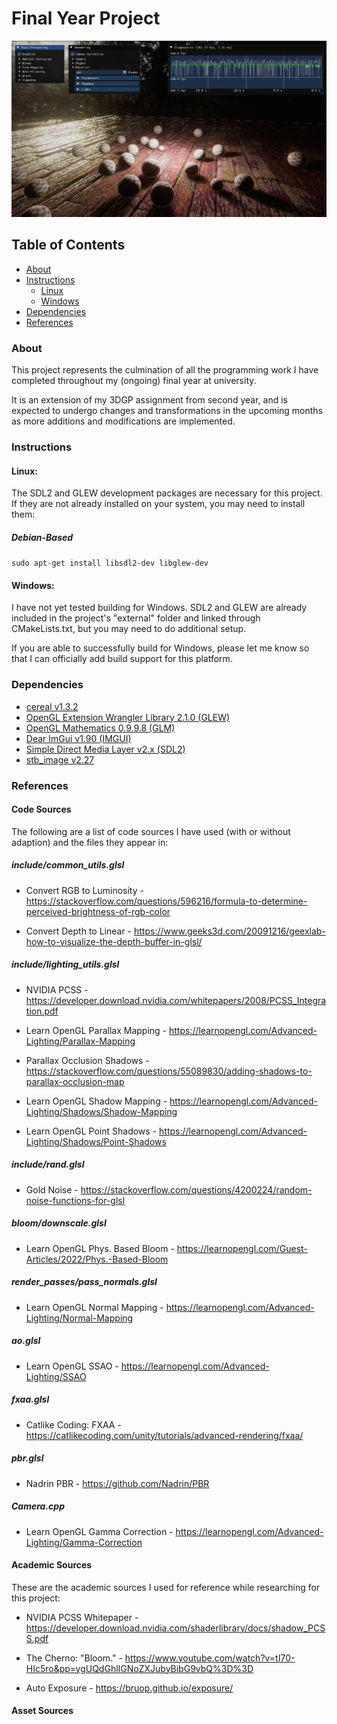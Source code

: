 # Final Year Project

![Preview image](preview.png)

## Table of Contents

- [About](#About)
- [Instructions](#Instructions)
  - [Linux](#Linux)
  - [Windows](#Windows)
- [Dependencies](#Dependencies)
- [References](#References)

### About

This project represents the culmination of all the programming work I have completed throughout my (ongoing) final year at university.

It is an extension of my 3DGP assignment from second year, and is expected to undergo changes and transformations in the upcoming months as more additions and modifications are implemented.

### Instructions

#### Linux:

The SDL2 and GLEW development packages are necessary for this project. If they are not already installed on your system, you may need to install them:

##### Debian-Based

```sudo apt-get install libsdl2-dev libglew-dev```

#### Windows:

I have not yet tested building for Windows. SDL2 and GLEW are already included in the project's "external" folder and linked through CMakeLists.txt, but you may need to do additional setup. 

If you are able to successfully build for Windows, please let me know so that I can officially add build support for this platform.

### Dependencies

- [cereal v1.3.2](https://uscilab.github.io/cereal/)
- [OpenGL Extension Wrangler Library 2.1.0 (GLEW)](https://www.opengl.org/sdk/libs/GLEW/)
- [OpenGL Mathematics 0.9.9.8 (GLM)](https://www.opengl.org/sdk/libs/GLM/)
- [Dear ImGui v1.90 (IMGUI)](https://www.dearimgui.com/)
- [Simple Direct Media Layer v2.x (SDL2)](https://www.libsdl.org/index.php)
- [stb_image v2.27](https://github.com/nothings/stb/blob/master/stb_image.h)

### References

#### Code Sources

The following are a list of code sources I have used (with or without adaption) and the files they appear in:

##### include/common_utils.glsl

 - Convert RGB to Luminosity - https://stackoverflow.com/questions/596216/formula-to-determine-perceived-brightness-of-rgb-color


  - Convert Depth to Linear - https://www.geeks3d.com/20091216/geexlab-how-to-visualize-the-depth-buffer-in-glsl/

##### include/lighting_utils.glsl

- NVIDIA PCSS - https://developer.download.nvidia.com/whitepapers/2008/PCSS_Integration.pdf


- Learn OpenGL Parallax Mapping - https://learnopengl.com/Advanced-Lighting/Parallax-Mapping


- Parallax Occlusion Shadows - https://stackoverflow.com/questions/55089830/adding-shadows-to-parallax-occlusion-map


- Learn OpenGL Shadow Mapping - https://learnopengl.com/Advanced-Lighting/Shadows/Shadow-Mapping


- Learn OpenGL Point Shadows - https://learnopengl.com/Advanced-Lighting/Shadows/Point-Shadows

##### include/rand.glsl

- Gold Noise - https://stackoverflow.com/questions/4200224/random-noise-functions-for-glsl

##### bloom/downscale.glsl

- Learn OpenGL Phys. Based Bloom - https://learnopengl.com/Guest-Articles/2022/Phys.-Based-Bloom


##### render_passes/pass_normals.glsl

- Learn OpenGL Normal Mapping - https://learnopengl.com/Advanced-Lighting/Normal-Mapping


##### ao.glsl

- Learn OpenGL SSAO - https://learnopengl.com/Advanced-Lighting/SSAO

##### fxaa.glsl

- Catlike Coding: FXAA - https://catlikecoding.com/unity/tutorials/advanced-rendering/fxaa/

##### pbr.glsl
- Nadrin PBR - https://github.com/Nadrin/PBR

##### Camera.cpp

- Learn OpenGL Gamma Correction - https://learnopengl.com/Advanced-Lighting/Gamma-Correction

#### Academic Sources

These are the academic sources I used for reference while researching for this project:

- NVIDIA PCSS Whitepaper - https://developer.download.nvidia.com/shaderlibrary/docs/shadow_PCSS.pdf


- The Cherno: "Bloom." - https://www.youtube.com/watch?v=tI70-HIc5ro&pp=ygUQdGhlIGNoZXJubyBibG9vbQ%3D%3D


- Auto Exposure - https://bruop.github.io/exposure/

#### Asset Sources